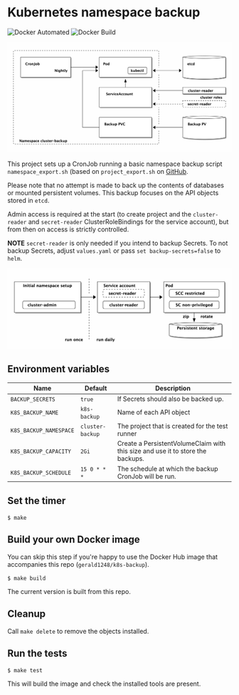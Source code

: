 # Kubernetes namespace backup

![Docker Automated](https://img.shields.io/docker/automated/gerald1248/k8s-backup.svg)
![Docker Build](https://img.shields.io/docker/build/gerald1248/k8s-backup.svg)

![Overview of k8s-backup](ditaa/backup-restore.png)

This project sets up a CronJob running a basic namespace backup script `namespace_export.sh` (based on `project_export.sh` on [GitHub](https://raw.githubusercontent.com/gerald1248/k8s-ansible-contrib/refactor_export/reference-architecture/day2ops/scripts/project_export.sh).

Please note that no attempt is made to back up the contents of databases or mounted persistent volumes. This backup focuses on the API objects stored in `etcd`.

Admin access is required at the start (to create project and the `cluster-reader` and `secret-reader` ClusterRoleBindings for the service account), but from then on access is strictly controlled.

**NOTE** `secret-reader` is only needed if you intend to backup Secrets. To not backup Secrets, adjust `values.yaml` or pass `set backup-secrets=false` to `helm`.

![Permissions](ditaa/permissions.png)

## Environment variables

| Name                         | Default            | Description                                                                    |
| ---------------------------- | ------------------ | ------------------------------------------------------------------------------ |
| `BACKUP_SECRETS`             | `true`             | If Secrets should also be backed up.                                           |
| `K8S_BACKUP_NAME`      | `k8s-backup` | Name of each API object                                                        |
| `K8S_BACKUP_NAMESPACE` | `cluster-backup`   | The project that is created for the test runner                                |
| `K8S_BACKUP_CAPACITY`  | `2Gi`              | Create a PersistentVolumeClaim with this size and use it to store the backups. |
| `K8S_BACKUP_SCHEDULE`  | `15 0 * * *`       | The schedule at which the backup CronJob will be run.                          |

## Set the timer
```
$ make
```

## Build your own Docker image
You can skip this step if you're happy to use the Docker Hub image that accompanies this repo (`gerald1248/k8s-backup`).

```
$ make build
```

The current version is built from this repo.

## Cleanup
Call `make delete` to remove the objects installed.

## Run the tests
```
$ make test
```
This will build the image and check the installed tools are present.
